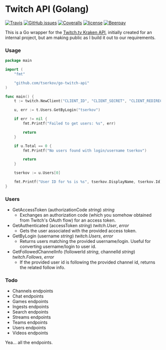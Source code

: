 # Twitch API (Golang)

[![Travis](https://img.shields.io/travis/tserkov/go-twitch-api.svg)]()
[![GitHub issues](https://img.shields.io/github/issues/tserkov/go-twitch-api.svg)]()
[![Coveralls](https://img.shields.io/coveralls/tserkov/go-twitch-api.svg)]()
[![license](https://img.shields.io/github/license/tserkov/go-twitch-api.svg)]()
[![Beerpay](https://img.shields.io/beerpay/tserkov/go-twitch-api.svg)](https://beerpay.io/tserkov/go-twitch-api)

This is a Go wrapper for the [Twitch.tv Kraken API](https://dev.twitch.tv/docs), initially created for an internal project, but am making public as I build it out to our requirements.

### Usage
```go
package main

import (
	"fmt"

	"github.com/tserkov/go-twitch-api"
)

func main() {
	t := twitch.NewClient("CLIENT_ID", "CLIENT_SECRET", "CLIENT_REDIRECT")

	u, err := t.Users.GetByLogin("tserkov")

	if err != nil {
		fmt.Printf("Failed to get users: %s", err)

		return
	}

	if u.Total == 0 {
		fmt.Printf("No users found with login/username tserkov")

		return
	}

	tserkov := u.Users[0]

	fmt.Printf("User ID for %s is %s", tserkov.DisplayName, tserkov.Id)
}
```

### Users
* GetAccessToken (authorizationCode _string_) _string_
	- Exchanges an authorization code (which you somehow obtained from Twitch's OAuth flow) for an access token.
* GetAuthenticated (accessToken _string_) _twitch.User_, _error_
	- Gets the user associated with the provided access token.
* GetByLogin (username _string_) _twitch.Users_, _error_
	- Returns users matching the provided username/login. Useful for converting username/login to user id.
* GetFollowedChannelInfo (followerId _string_, channelId _string_) _twitch.Follows_, _error_
	- If the provided user id is following the provided channel id, returns the related follow info.

### Todo
* Channels endpoints
* Chat endpoints
* Games endpoints
* Ingests endpoints
* Search endpoints
* Streams endpoints
* Teams endpoints
* Users endpoints
* Videos endpoints

Yea... all the endpoints.